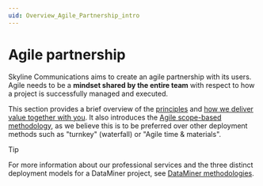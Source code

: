 ```yaml
---
uid: Overview_Agile_Partnership_intro
---
```


# Agile partnership

Skyline Communications aims to create an agile partnership with its users. Agile needs to be a **mindset shared by the entire team** with respect to how a project is successfully managed and executed.

This section provides a brief overview of the [principles](xref:Overview_Agile_Partnership_principles) and [how we deliver value together with you](xref:Overview_Agile_Partnership_delivering_value). It also introduces the [Agile scope-based methodology](xref:Overview_Agile_Partnership_scope_based_deployment), as we believe this is to be preferred over other deployment methods such as "turnkey" (waterfall) or "Agile time & materials".

> [!TIP]
> For more information about our professional services and the three distinct deployment models for a DataMiner project, see [DataMiner methodologies](xref:Deployment_methodologies).
